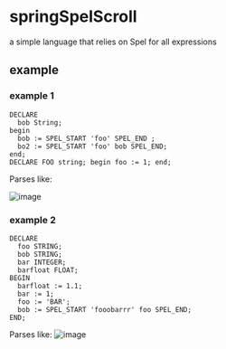 # springSpelScroll
a simple language that relies on Spel for all expressions

## example 
### example 1
```
DECLARE 
  bob String; 
begin
  bob := SPEL_START 'foo' SPEL_END ;
  bo2 := SPEL_START 'foo' bob SPEL_END;
end;
DECLARE FOO string; begin foo := 1; end;
```
Parses like:

![image](https://github.com/scottccote/spel_scroll/assets/4732892/a6d9bd7a-da65-4764-ae31-f68694435bb0)

### example 2
```
DECLARE
  foo STRING;
  bob STRING;
  bar INTEGER;
  barfloat FLOAT;
BEGIN
  barfloat := 1.1;
  bar := 1;
  foo := 'BAR';
  bob := SPEL_START 'fooobarrr' foo SPEL_END;
END;
```
Parses like:
![image](https://github.com/scottccote/spel_scroll/assets/4732892/e6befaac-a26b-4b63-a9d4-d24184c31a4f)
